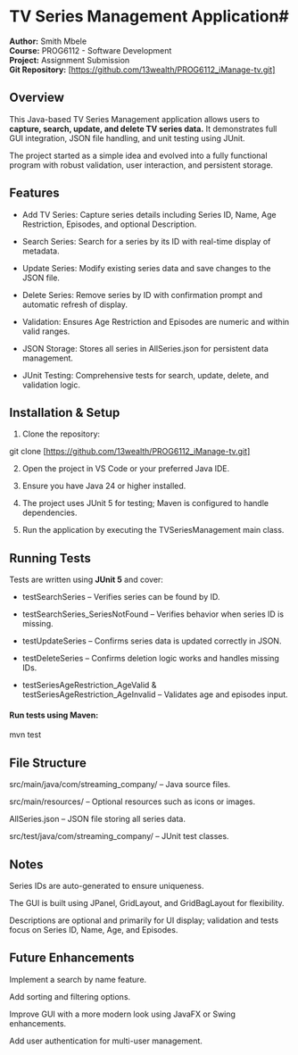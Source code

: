 # TV Series Management Application#

**Author:** Smith Mbele  
**Course:** PROG6112 - Software Development  
**Project:** Assignment Submission  
**Git Repository:** [https://github.com/13wealth/PROG6112_iManage-tv.git] 

## Overview

This Java-based TV Series Management application allows users to **capture, search, update, and delete TV series data.**   It demonstrates full GUI integration, JSON file handling, and unit testing using JUnit.

The project started as a simple idea and evolved into a fully functional program with robust validation, user interaction, and persistent storage.

## Features

- Add TV Series: Capture series details including Series ID, Name, Age Restriction, Episodes, and optional Description.

- Search Series: Search for a series by its ID with real-time display of metadata.

- Update Series: Modify existing series data and save changes to the JSON file.

- Delete Series: Remove series by ID with confirmation prompt and automatic refresh of display.

- Validation: Ensures Age Restriction and Episodes are numeric and within valid ranges.

- JSON Storage: Stores all series in AllSeries.json for persistent data management.

- JUnit Testing: Comprehensive tests for search, update, delete, and validation logic.

## Installation & Setup

1. Clone the repository:

git clone [https://github.com/13wealth/PROG6112_iManage-tv.git] 


2. Open the project in VS Code or your preferred Java IDE.

3. Ensure you have Java 24 or higher installed.

4. The project uses JUnit 5 for testing; Maven is configured to handle dependencies.

5. Run the application by executing the TVSeriesManagement main class.

## Running Tests

Tests are written using **JUnit 5** and cover:

- testSearchSeries – Verifies series can be found by ID.

- testSearchSeries_SeriesNotFound – Verifies behavior when series ID is missing.

- testUpdateSeries – Confirms series data is updated correctly in JSON.

- testDeleteSeries – Confirms deletion logic works and handles missing IDs.

- testSeriesAgeRestriction_AgeValid & testSeriesAgeRestriction_AgeInvalid – Validates age and episodes input.

#### Run tests using Maven:

mvn test

## File Structure

src/main/java/com/streaming_company/ – Java source files.

src/main/resources/ – Optional resources such as icons or images.

AllSeries.json – JSON file storing all series data.

src/test/java/com/streaming_company/ – JUnit test classes.

## Notes

Series IDs are auto-generated to ensure uniqueness.

The GUI is built using JPanel, GridLayout, and GridBagLayout for flexibility.

Descriptions are optional and primarily for UI display; validation and tests focus on Series ID, Name, Age, and Episodes.

## Future Enhancements

Implement a search by name feature.

Add sorting and filtering options.

Improve GUI with a more modern look using JavaFX or Swing enhancements.

Add user authentication for multi-user management.
